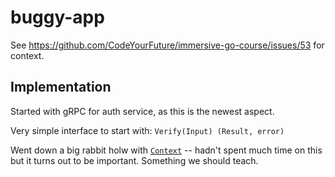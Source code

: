 # buggy-app

See https://github.com/CodeYourFuture/immersive-go-course/issues/53 for context.

## Implementation

Started with gRPC for auth service, as this is the newest aspect.

Very simple interface to start with: `Verify(Input) (Result, error)`

Went down a big rabbit holw with [`Context`](https://go.dev/blog/context) -- hadn't spent much time on this but it turns out to be important. Something we should teach.
